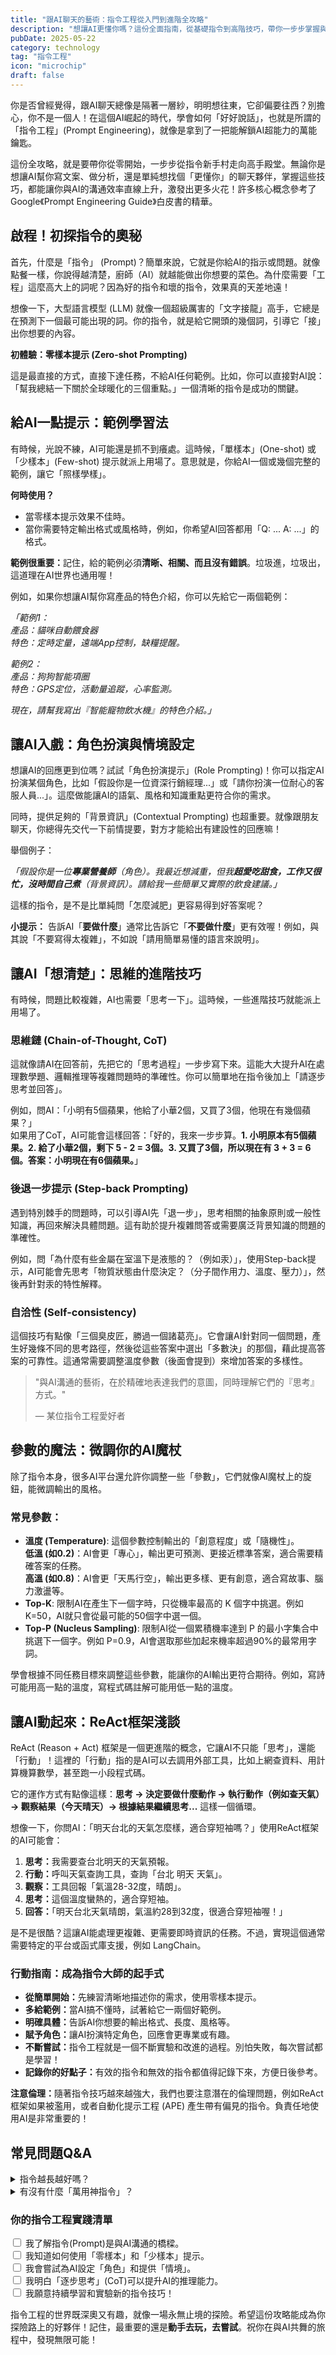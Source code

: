 ```yaml
---
title: "跟AI聊天的藝術：指令工程從入門到進階全攻略"
description: "想讓AI更懂你嗎？這份全面指南，從基礎指令到高階技巧，帶你一步步掌握與AI高效溝通的秘訣，釋放AI的無限潛能！"
pubDate: 2025-05-22
category: technology
tag: "指令工程"
icon: "microchip"
draft: false
---
```


<div class="p-4 sm:p-6 bg-white dark:bg-slate-800 rounded-xl shadow-lg mb-6">
<p>你是否曾經覺得，跟AI聊天總像是隔著一層紗，明明想往東，它卻偏要往西？別擔心，你不是一個人！在這個AI崛起的時代，學會如何「好好說話」，也就是所謂的「指令工程」(Prompt Engineering)，就像是拿到了一把能解鎖AI超能力的萬能鑰匙。</p>
<p>這份全攻略，就是要帶你從零開始，一步步從指令新手村走向高手殿堂。無論你是想讓AI幫你寫文案、做分析，還是單純想找個「更懂你」的聊天夥伴，掌握這些技巧，都能讓你與AI的溝通效率直線上升，激發出更多火花！許多核心概念參考了Google《Prompt Engineering Guide》白皮書的精華。</p>
</div>

## <i class="fas fa-rocket mr-2 text-sky-600 dark:text-sky-400"></i> 啟程！初探指令的奧秘

<div class="p-4 sm:p-6 bg-white dark:bg-slate-800 rounded-xl shadow-lg mb-6">
<p>首先，什麼是「指令」 (Prompt)？簡單來說，它就是你給AI的指示或問題。就像點餐一樣，你說得越清楚，廚師（AI）就越能做出你想要的菜色。為什麼需要「工程」這麼高大上的詞呢？因為好的指令和壞的指令，效果真的天差地遠！</p>
<p>想像一下，大型語言模型 (LLM) 就像一個超級厲害的「文字接龍」高手，它總是在預測下一個最可能出現的詞。你的指令，就是給它開頭的幾個詞，引導它「接」出你想要的內容。</p>
<p><strong>初體驗：零樣本提示 (Zero-shot Prompting)</strong></p>
<p>這是最直接的方式，直接下達任務，不給AI任何範例。比如，你可以直接對AI說：「幫我總結一下關於全球暖化的三個重點。」一個清晰的指令是成功的關鍵。</p>
</div>

## <i class="fas fa-lightbulb mr-2 text-sky-600 dark:text-sky-400"></i> 給AI一點提示：範例學習法

<div class="p-4 sm:p-6 bg-white dark:bg-slate-800 rounded-xl shadow-lg mb-6">
<p>有時候，光說不練，AI可能還是抓不到癢處。這時候，「單樣本」(One-shot) 或「少樣本」(Few-shot) 提示就派上用場了。意思就是，你給AI一個或幾個完整的範例，讓它「照樣學樣」。</p>
<p><strong>何時使用？</strong></p>
<ul class="list-disc list-inside space-y-2 pl-4 text-gray-700 dark:text-gray-300">
  <li>當零樣本提示效果不佳時。</li>
  <li>當你需要特定輸出格式或風格時，例如，你希望AI回答都用「Q: ... A: ...」的格式。</li>
</ul>
<p><strong>範例很重要：</strong>記住，給的範例必須<strong>清晰、相關、而且沒有錯誤</strong>。垃圾進，垃圾出，這道理在AI世界也通用喔！</p>
<p>例如，如果你想讓AI幫你寫產品的特色介紹，你可以先給它一兩個範例：</p>
<p><em>「範例1：</em><br/>
<em>產品：貓咪自動餵食器</em><br/>
<em>特色：定時定量，遠端App控制，缺糧提醒。</em></p>
<p><em>範例2：</em><br/>
<em>產品：狗狗智能項圈</em><br/>
<em>特色：GPS定位，活動量追蹤，心率監測。</em></p>
<p><em>現在，請幫我寫出『智能寵物飲水機』的特色介紹。」</em></p>
</div>

## <i class="fas fa-theater-masks mr-2 text-sky-600 dark:text-sky-400"></i> 讓AI入戲：角色扮演與情境設定

<div class="p-4 sm:p-6 bg-white dark:bg-slate-800 rounded-xl shadow-lg mb-6">
<p>想讓AI的回應更到位嗎？試試「角色扮演提示」(Role Prompting)！你可以指定AI扮演某個角色，比如「假設你是一位資深行銷經理...」或「請你扮演一位耐心的客服人員...」。這麼做能讓AI的語氣、風格和知識重點更符合你的需求。</p>
<p>同時，提供足夠的「背景資訊」(Contextual Prompting) 也超重要。就像跟朋友聊天，你總得先交代一下前情提要，對方才能給出有建設性的回應嘛！</p>
<p>舉個例子：</p>
<p><em>「假設你是一位<strong>專業營養師</strong>（角色）。我最近想減重，但我<strong>超愛吃甜食，工作又很忙，沒時間自己煮</strong>（背景資訊）。請給我一些簡單又實際的飲食建議。」</em></p>
<p>這樣的指令，是不是比單純問「怎麼減肥」更容易得到好答案呢？</p>
</div>

<div class="p-4 mb-4 text-sm text-blue-700 bg-blue-100 dark:bg-gray-800 dark:text-blue-400" role="alert">
  <i class="fas fa-info-circle mr-2"></i>
  <strong>小提示：</strong> 告訴AI「<strong>要做什麼</strong>」通常比告訴它「<strong>不要做什麼</strong>」更有效喔！例如，與其說「不要寫得太複雜」，不如說「請用簡單易懂的語言來說明」。
</div>

## <i class="fas fa-brain mr-2 text-sky-600 dark:text-sky-400"></i> 讓AI「想清楚」：思維的進階技巧

<div class="p-4 sm:p-6 bg-white dark:bg-slate-800 rounded-xl shadow-lg mb-6">
<p>有時候，問題比較複雜，AI也需要「思考一下」。這時候，一些進階技巧就能派上用場了。</p>

<h3 class="text-xl font-semibold mb-3 text-sky-700 dark:text-sky-300">思維鏈 (Chain-of-Thought, CoT)</h3>
<p>這就像請AI在回答前，先把它的「思考過程」一步步寫下來。這能大大提升AI在處理數學題、邏輯推理等複雜問題時的準確性。你可以簡單地在指令後加上「請逐步思考並回答」。</p>
<p>例如，問AI：「小明有5個蘋果，他給了小華2個，又買了3個，他現在有幾個蘋果？」<br/>
如果用了CoT，AI可能會這樣回答：「好的，我來一步步算。<strong>1. 小明原本有5個蘋果。2. 給了小華2個，剩下 5 - 2 = 3個。3. 又買了3個，所以現在有 3 + 3 = 6個。答案：小明現在有6個蘋果。</strong>」</p>

<h3 class="text-xl font-semibold mb-3 text-sky-700 dark:text-sky-300">後退一步提示 (Step-back Prompting)</h3>
<p>遇到特別棘手的問題時，可以引導AI先「退一步」，思考相關的抽象原則或一般性知識，再回來解決具體問題。這有助於提升複雜問答或需要廣泛背景知識的問題的準確性。</p>
<p>例如，問「為什麼有些金屬在室溫下是液態的？（例如汞）」，使用Step-back提示，AI可能會先思考「物質狀態由什麼決定？（分子間作用力、溫度、壓力）」，然後再針對汞的特性解釋。</p>

<h3 class="text-xl font-semibold mb-3 text-sky-700 dark:text-sky-300">自洽性 (Self-consistency)</h3>
<p>這個技巧有點像「三個臭皮匠，勝過一個諸葛亮」。它會讓AI針對同一個問題，產生好幾條不同的思考路徑，然後從這些答案中選出「多數決」的那個，藉此提高答案的可靠性。這通常需要調整溫度參數（後面會提到）來增加答案的多樣性。</p>
</div>

<blockquote class="p-4 my-4 border-l-4 border-sky-500 bg-sky-50 dark:border-sky-700 dark:bg-slate-700">
  <p class="text-xl italic font-medium leading-relaxed text-gray-900 dark:text-white">"與AI溝通的藝術，在於精確地表達我們的意圖，同時理解它們的『思考』方式。"</p>
  <footer class="text-sm text-gray-600 dark:text-gray-400">— 某位指令工程愛好者</footer>
</blockquote>

## <i class="fas fa-sliders-h mr-2 text-sky-600 dark:text-sky-400"></i> 參數的魔法：微調你的AI魔杖

<div class="p-4 sm:p-6 bg-white dark:bg-slate-800 rounded-xl shadow-lg mb-6">
<p>除了指令本身，很多AI平台還允許你調整一些「參數」，它們就像AI魔杖上的旋鈕，能微調輸出的風格。</p>
<h3 class="text-lg font-semibold mb-2 text-sky-700 dark:text-sky-300">常見參數：</h3>
<ul class="list-disc list-inside space-y-2 pl-4 text-gray-700 dark:text-gray-300">
  <li><strong>溫度 (Temperature)</strong>: 這個參數控制輸出的「創意程度」或「隨機性」。<br/>
    <strong>低溫 (如0.2)</strong>：AI會更「專心」，輸出更可預測、更接近標準答案，適合需要精確答案的任務。<br/>
    <strong>高溫 (如0.8)</strong>：AI會更「天馬行空」，輸出更多樣、更有創意，適合寫故事、腦力激盪等。</li>
  <li><strong>Top-K</strong>: 限制AI在產生下一個字時，只從機率最高的 K 個字中挑選。例如 K=50，AI就只會從最可能的50個字中選一個。</li>
  <li><strong>Top-P (Nucleus Sampling)</strong>: 限制AI從一個累積機率達到 P 的最小字集合中挑選下一個字。例如 P=0.9，AI會選取那些加起來機率超過90%的最常用字詞。</li>
</ul>
<p>學會根據不同任務目標來調整這些參數，能讓你的AI輸出更符合期待。例如，寫詩可能用高一點的溫度，寫程式碼註解可能用低一點的溫度。</p>
</div>

## <i class="fas fa-cogs mr-2 text-sky-600 dark:text-sky-400"></i> 讓AI動起來：ReAct框架淺談

<div class="p-4 sm:p-6 bg-white dark:bg-slate-800 rounded-xl shadow-lg mb-6">
<p>ReAct (Reason + Act) 框架是一個更進階的概念，它讓AI不只能「思考」，還能「行動」！這裡的「行動」指的是AI可以去調用外部工具，比如上網查資料、用計算機算數學，甚至跑一小段程式碼。</p>
<p>它的運作方式有點像這樣：<strong>思考 → 決定要做什麼動作 → 執行動作（例如查天氣）→ 觀察結果（今天晴天）→ 根據結果繼續思考...</strong> 這樣一個循環。</p>
<p>想像一下，你問AI：「明天台北的天氣怎麼樣，適合穿短袖嗎？」使用ReAct框架的AI可能會：</p>
<ol class="list-decimal list-inside space-y-1 pl-4">
  <li><strong>思考：</strong>我需要查台北明天的天氣預報。</li>
  <li><strong>行動：</strong>呼叫天氣查詢工具，查詢「台北 明天 天氣」。</li>
  <li><strong>觀察：</strong>工具回報「氣溫28-32度，晴朗」。</li>
  <li><strong>思考：</strong>這個溫度蠻熱的，適合穿短袖。</li>
  <li><strong>回答：</strong>「明天台北天氣晴朗，氣溫約28到32度，很適合穿短袖喔！」</li>
</ol>
<p>是不是很酷？這讓AI能處理更複雜、更需要即時資訊的任務。不過，實現這個通常需要特定的平台或函式庫支援，例如 LangChain。</p>
</div>

<div class="p-4 sm:p-6 bg-white dark:bg-slate-800 rounded-xl shadow-lg mb-6">
  <h3 class="text-2xl font-bold text-sky-700 dark:text-sky-300 mb-4"><i class="fas fa-rocket mr-2"></i> 行動指南：成為指令大師的起手式</h3>
  <ul class="list-disc list-inside space-y-2 mb-4 pl-4 text-gray-700 dark:text-gray-300">
    <li><strong>從簡單開始：</strong>先練習清晰地描述你的需求，使用零樣本提示。</li>
    <li><strong>多給範例：</strong>當AI搞不懂時，試著給它一兩個好範例。</li>
    <li><strong>明確具體：</strong>告訴AI你想要的輸出格式、長度、風格等。</li>
    <li><strong>賦予角色：</strong>讓AI扮演特定角色，回應會更專業或有趣。</li>
    <li><strong>不斷嘗試：</strong>指令工程就是一個不斷實驗和改進的過程。別怕失敗，每次嘗試都是學習！</li>
    <li><strong>記錄你的好點子：</strong>有效的指令和無效的指令都值得記錄下來，方便日後參考。</li>
  </ul>
</div>

<div class="p-4 mb-4 text-sm text-yellow-700 bg-yellow-100 rounded-lg dark:bg-gray-800 dark:text-yellow-300" role="alert">
  <i class="fas fa-exclamation-triangle mr-2"></i>
  <strong>注意倫理：</strong>隨著指令技巧越來越強大，我們也要注意潛在的倫理問題，例如ReAct框架如果被濫用，或者自動化提示工程 (APE) 產生帶有偏見的指令。負責任地使用AI是非常重要的！
</div>

## <i class="fas fa-question-circle mr-2 text-sky-600 dark:text-sky-400"></i> 常見問題Q&A

<div class="p-4 sm:p-6 bg-white dark:bg-slate-800 rounded-xl shadow-lg mb-6">
<details class="mb-4 group">
  <summary class="cursor-pointer font-semibold text-lg text-sky-700 dark:text-sky-300 hover:text-sky-500 dark:hover:text-sky-100 py-3 px-4 bg-sky-100 dark:bg-slate-700 rounded-lg flex justify-between items-center">
    <span><i class="fas fa-puzzle-piece mr-2"></i> 指令越長越好嗎？</span>
    <i class="fas fa-chevron-down mr-2 transition-transform duration-300 group-open:rotate-180"></i>
  </summary>
  <div class="mt-2 p-4 bg-slate-50 dark:bg-slate-700 rounded-lg">
    <p>不一定喔！指令的重點是<strong>清晰、明確、提供足夠的上下文</strong>，而不是單純的長度。有時候太過冗長或包含不相關資訊的指令，反而可能讓AI混淆。追求「簡潔明瞭」通常是個好策略。</p>
  </div>
</details>

<details class="mb-4 group">
  <summary class="cursor-pointer font-semibold text-lg text-sky-700 dark:text-sky-300 hover:text-sky-500 dark:hover:text-sky-100 py-3 px-4 bg-sky-100 dark:bg-slate-700 rounded-lg flex justify-between items-center">
    <span><i class="fas fa-magic mr-2"></i> 有沒有什麼「萬用神指令」？</span>
    <i class="fas fa-chevron-down mr-2 transition-transform duration-300 group-open:rotate-180"></i>
  </summary>
  <div class="mt-2 p-4 bg-slate-50 dark:bg-slate-700 rounded-lg">
    <p>哈哈，如果有的話，大家都想知道！不過，指令工程更像是一門手藝，需要根據不同的AI模型、不同的任務和情境去調整。最好的方法還是多練習、多實驗，找到最適合你當下需求的指令組合。</p>
  </div>
</details>
</div>

<div class="p-4 sm:p-6 bg-white dark:bg-slate-800 rounded-xl shadow-lg mb-6">
  <h3 class="text-2xl font-bold text-sky-700 dark:text-sky-300 mb-4"><i class="fas fa-clipboard-check mr-2"></i> 你的指令工程實踐清單</h3>
  <div class="space-y-4 pl-4">
    <div class="flex items-start">
      <input type="checkbox" id="action_1" class="mt-1 mr-3 h-5 w-5 text-sky-600 border-gray-300 rounded focus:ring-sky-500 shrink-0" />
      <label for="action_1" class="cursor-pointer">我了解指令(Prompt)是與AI溝通的橋樑。</label>
    </div>
    <div class="flex items-start">
      <input type="checkbox" id="action_2" class="mt-1 mr-3 h-5 w-5 text-sky-600 border-gray-300 rounded focus:ring-sky-500 shrink-0" />
      <label for="action_2" class="cursor-pointer">我知道如何使用「零樣本」和「少樣本」提示。</label>
    </div>
    <div class="flex items-start">
      <input type="checkbox" id="action_3" class="mt-1 mr-3 h-5 w-5 text-sky-600 border-gray-300 rounded focus:ring-sky-500 shrink-0" />
      <label for="action_3" class="cursor-pointer">我會嘗試為AI設定「角色」和提供「情境」。</label>
    </div>
    <div class="flex items-start">
      <input type="checkbox" id="action_4" class="mt-1 mr-3 h-5 w-5 text-sky-600 border-gray-300 rounded focus:ring-sky-500 shrink-0" />
      <label for="action_4" class="cursor-pointer">我明白「逐步思考」(CoT)可以提升AI的推理能力。</label>
    </div>
    <div class="flex items-start">
      <input type="checkbox" id="action_5" class="mt-1 mr-3 h-5 w-5 text-sky-600 border-gray-300 rounded focus:ring-sky-500 shrink-0" />
      <label for="action_5" class="cursor-pointer">我願意持續學習和實驗新的指令技巧！</label>
    </div>
  </div>
</div>

<div class="p-4 sm:p-6 bg-white dark:bg-slate-800 rounded-xl shadow-lg mb-6">
<p>指令工程的世界既深奧又有趣，就像一場永無止境的探險。希望這份攻略能成為你探險路上的好夥伴！記住，最重要的還是<strong>動手去玩，去嘗試</strong>。祝你在與AI共舞的旅程中，發現無限可能！</p>
</div>

